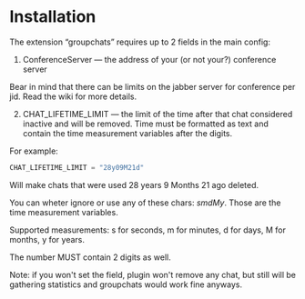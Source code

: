 Installation
====

The extension “groupchats” requires up to 2 fields in the main config:

1. ConferenceServer — the address of your (or not your?) conference server

Bear in mind that there can be limits on the jabber server for conference per jid. Read the wiki for more details.

2. CHAT_LIFETIME_LIMIT — the limit of the time after that chat considered inactive and will be removed. Time must be formatted as text and contain the time measurement variables after the digits.

For example:

```python
CHAT_LIFETIME_LIMIT = "28y09M21d"
```

Will make chats that were used 28 years 9 Months 21 ago deleted.

You can wheter ignore or use any of these chars: *smdMy*. Those are the time measurement variables.

Supported measurements: s for seconds, m for minutes, d for days, M for months, y for years.

The number MUST contain 2 digits as well.

Note: if you won't set the field, plugin won't remove any chat, but still will be gathering statistics and groupchats would work fine anyways.

